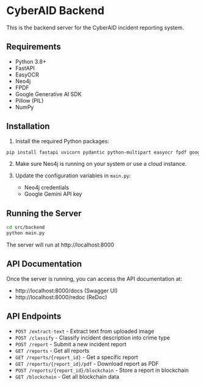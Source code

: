 
# CyberAID Backend

This is the backend server for the CyberAID incident reporting system.

## Requirements

- Python 3.8+
- FastAPI
- EasyOCR
- Neo4j
- FPDF
- Google Generative AI SDK
- Pillow (PIL)
- NumPy

## Installation

1. Install the required Python packages:

```bash
pip install fastapi uvicorn pydantic python-multipart easyocr fpdf google-generativeai neo4j pillow numpy
```

2. Make sure Neo4j is running on your system or use a cloud instance.

3. Update the configuration variables in `main.py`:
   - Neo4j credentials
   - Google Gemini API key

## Running the Server

```bash
cd src/backend
python main.py
```

The server will run at http://localhost:8000

## API Documentation

Once the server is running, you can access the API documentation at:
- http://localhost:8000/docs (Swagger UI)
- http://localhost:8000/redoc (ReDoc)

## API Endpoints

- `POST /extract-text` - Extract text from uploaded image
- `POST /classify` - Classify incident description into crime type
- `POST /report` - Submit a new incident report
- `GET /reports` - Get all reports
- `GET /reports/{report_id}` - Get a specific report
- `GET /reports/{report_id}/pdf` - Download report as PDF
- `POST /reports/{report_id}/blockchain` - Store a report in blockchain
- `GET /blockchain` - Get all blockchain data
